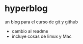 # hyperblog
un blog para el curso de git y github


* cambio al readme
* incluye cosas de limux y Mac
